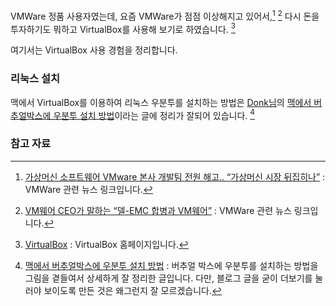 VMWare 정품 사용자였는데, 요즘 VMWare가 점점 이상해지고 있어서,[^windowsman] [^itworld-100917] 다시 돈을 투자하기도 뭐하고 VirtualBox를 사용해 보기로 하였습니다. [^virtualbox]

여기서는 VirtualBox 사용 경험을 정리합니다.


### 리눅스 설치

맥에서 VirtualBox를 이용하여 리눅스 우분투를 설치하는 방법은 [Donk님](http://hajadc.tistory.com)의 [맥에서 버추얼박스에 우분투 설치 방법](http://hajadc.tistory.com/80)이라는 글에 정리가 잘되어 있습니다. [^hajadc-80]

### 참고 자료

[^windowsman]: [가상머신 소프트웨어 VMware 본사 개발팀 전원 해고.. “가상머신 시장 뒤집히나”](http://windowsman.kr/vmwaredie/) : VMWare 관련 뉴스 링크입니다.

[^itworld-100917]: [VM웨어 CEO가 말하는 “델-EMC 합병과 VM웨어”](http://www.itworld.co.kr/news/100917) : VMWare 관련 뉴스 링크입니다.

[^virtualbox]: [VirtualBox](https://www.virtualbox.org) : VirtualBox 홈페이지입니다.

[^hajadc-80]: [맥에서 버추얼박스에 우분투 설치 방법](http://hajadc.tistory.com/80) : 버추얼 박스에 우분투를 설치하는 방법을 그림을 곁들여서 상세하게 잘 정리한 글입니다. 다만, 블로그 글을 굳이 더보기를 눌러야 보이도록 만든 것은 왜그런지 잘 모르겠습니다.
